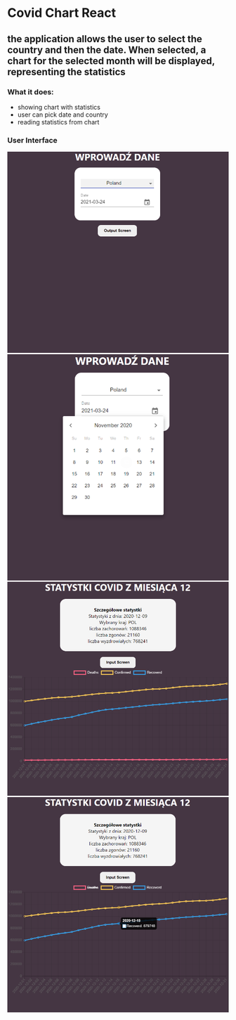 # Covid Chart React
## the application allows the user to select the country and then the date. When selected, a chart for the selected month will be displayed, representing the statistics
### What it does: </br>
* showing chart with statistics
* user can pick date and country
* reading statistics from chart

### User Interface
![picture](https://github.com/KWiduch/covidChart-react/blob/main/covid-chart-react/public/1.PNG)
![picture](https://github.com/KWiduch/covidChart-react/blob/main/covid-chart-react/public/2.PNG)
![picture](https://github.com/KWiduch/covidChart-react/blob/main/covid-chart-react/public/3.PNG)
![picture](https://github.com/KWiduch/covidChart-react/blob/main/covid-chart-react/public/4.PNG)
</br>


